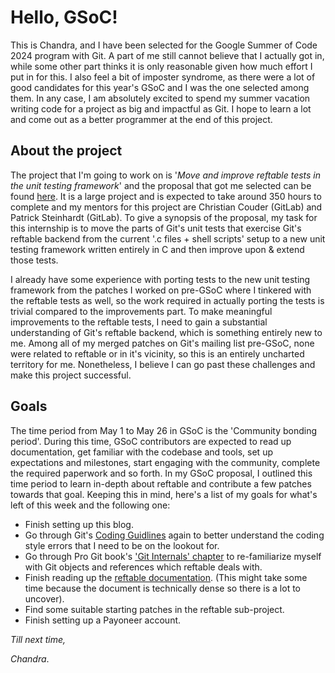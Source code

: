 # Hello, GSoC!

This is Chandra, and I have been selected for the Google Summer of Code 2024 program with Git. A part of me still cannot believe that I actually got in, while some other part thinks it is only reasonable given how much effort I put in for this. I also feel a bit of imposter syndrome, as there were a lot of good candidates for this year's GSoC and I was the one selected among them. In any case, I am absolutely excited to spend my summer vacation writing code for a project as big and impactful as Git. I hope to learn a lot and come out as a better programmer at the end of this project.

## About the project

The project that I'm going to work on is '_Move and improve reftable tests in the unit testing framework_' and the proposal that got me selected can be found [here](https://summerofcode.withgoogle.com/media/user/32192b2dae2b/proposal/gAAAAABmNHGwi8ZcoSyHE608hOpvoYzWfP8Nb_XsaVZB1Cj31aLcgdAusbX0c0pvFEW48U1H-8TguJwj_qpBbiX4yMFl4bG70Yj9p8L8qTmSLjFs3k7G5N4=.pdf). It is a large project and is expected to take around 350 hours to complete and my mentors for this project are Christian Couder (GitLab) and Patrick Steinhardt (GitLab). To give a synopsis of the proposal, my task for this internship is to move the parts of Git's unit tests that exercise Git's reftable backend from the current '.c files + shell scripts' setup to a new unit testing framework written entirely in C and then improve upon & extend those tests.

I already have some experience with porting tests to the new unit testing framework from the patches I worked on pre-GSoC where I tinkered with the reftable tests as well, so the work required in actually porting the tests is trivial compared to the improvements part. To make meaningful improvements to the reftable tests, I need to gain a substantial understanding of Git's reftable backend, which is something entirely new to me. Among all of my merged patches on Git's mailing list pre-GSoC, none were related to reftable or in it's vicinity, so this is an entirely uncharted territory for me. Nonetheless, I believe I can go past these challenges and make this project successful.

## Goals
The time period from May 1 to May 26 in GSoC is the 'Community bonding period'. During this time, GSoC contributors are expected to read up documentation, get familiar with the codebase and tools, set up expectations and milestones, start engaging with the community, complete the required paperwork and so forth. In my GSoC proposal, I outlined this time period to learn in-depth about reftable and contribute a few patches towards that goal. Keeping this in mind, here's a list of my goals for what's left of this week and the following one:
- Finish setting up this blog.
- Go through Git's [Coding Guidlines](https://github.com/git/git/blob/master/Documentation/CodingGuidelines) again to better understand the coding style errors that I need to be on the lookout for.
- Go through Pro Git book's ['Git Internals' chapter](https://git-scm.com/book/en/v2/Git-Internals-Plumbing-and-Porcelain) to re-familiarize myself with Git objects and references which reftable deals with.
- Finish reading up the [reftable documentation](https://git-scm.com/docs/reftable). (This might take some time because the document is technically dense so there is a lot to uncover).
- Find some suitable starting patches in the reftable sub-project.
- Finish setting up a Payoneer account.

_Till next time,_

_Chandra_.
